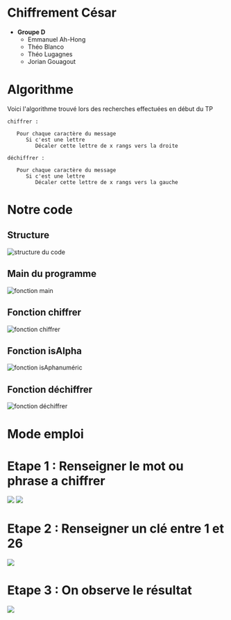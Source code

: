 # Chiffrement César

 - **Groupe D**
	 - Emmanuel Ah-Hong
	 - Théo Blanco
	 - Théo Lugagnes
	 - Jorian Gouagout

 
#  Algorithme
Voici l'algorithme trouvé lors des recherches effectuées en début du TP

   
	chiffrer :

	   Pour chaque caractère du message
	      Si c'est une lettre
	         Décaler cette lettre de x rangs vers la droite

	déchiffrer :

	   Pour chaque caractère du message
	      Si c'est une lettre
	         Décaler cette lettre de x rangs vers la gauche 

# Notre code
## Structure 
![structure du code ](https://cdn.discordapp.com/attachments/1112738320473141292/1112792020990312548/image.png)

## Main du programme
![fonction main](https://media.discordapp.net/attachments/1112738320473141292/1112792855610675220/image.png?width=748&height=747)

## Fonction chiffrer 
![fonction chiffrer](https://media.discordapp.net/attachments/1112738320473141292/1112792781224685642/image.png?width=1193&height=481)

## Fonction isAlpha
![fonction isAphanuméric](https://media.discordapp.net/attachments/1112738320473141292/1112792511396720711/image.png?width=1117&height=357)

## Fonction déchiffrer
![fonction déchiffrer](https://media.discordapp.net/attachments/1112738320473141292/1112792703453900840/image.png?width=983&height=747)

# Mode emploi 
# Etape 1 : Renseigner le mot ou phrase a chiffrer
![](https://media.discordapp.net/attachments/1022794412184576020/1112799229845446838/image.png?width=616&height=217)
![](https://media.discordapp.net/attachments/1022794412184576020/1112799730183983154/image.png?width=658&height=195)
# Etape 2 : Renseigner un clé entre 1 et 26
![](https://media.discordapp.net/attachments/1022794412184576020/1112799839890178140/image.png?width=617&height=207)
# Etape 3 : On observe le résultat
![](https://media.discordapp.net/attachments/1022794412184576020/1112799892398674030/image.png?width=592&height=348)




